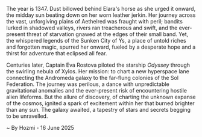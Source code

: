 
The year is 1347.  Dust billowed behind Elara's horse as she urged it onward, the midday sun beating down on her worn leather jerkin.  Her journey across the vast, unforgiving plains of  Aethelred was fraught with peril; bandits lurked in shadowed valleys,  rivers ran treacherous and swift, and the ever-present threat of starvation gnawed at the edges of their small band.  Yet, the whispered legends of the Sunken City of Ys, a place of untold riches and forgotten magic, spurred her onward, fueled by a desperate hope and a thirst for adventure that eclipsed all fear.


Centuries later, Captain Eva Rostova piloted the starship *Odyssey* through the swirling nebula of Xylos.  Her mission: to chart a new hyperspace lane connecting the Andromeda galaxy to the far-flung colonies of the Sol Federation.  The journey was perilous, a dance with unpredictable gravitational anomalies and the ever-present risk of encountering hostile alien lifeforms. But the allure of discovery, of charting the unknown expanse of the cosmos, ignited a spark of excitement within her that burned brighter than any sun.  The galaxy awaited, a tapestry of stars and secrets begging to be unravelled.

~ By Hozmi - 16 June 2025
